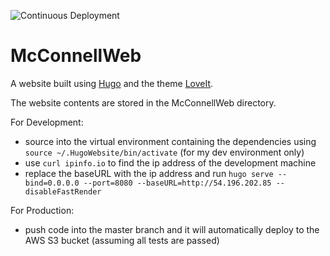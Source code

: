 ![Continuous Deployment](https://github.com/lmcconnell1665/McConnellWeb/workflows/Continuous%20Deployment/badge.svg)

# McConnellWeb
A website built using [Hugo](https://gohugo.io) and the theme [LoveIt](https://hugoloveit.com).

The website contents are stored in the McConnellWeb directory.

For Development:
- source into the virtual environment containing the dependencies using  `source ~/.HugoWebsite/bin/activate` (for my dev environment only)
- use `curl ipinfo.io` to find the ip address of the development machine
- replace the baseURL with the ip address and run `hugo serve --bind=0.0.0.0 --port=8080 --baseURL=http://54.196.202.85 --disableFastRender`

For Production:
- push code into the master branch and it will automatically deploy to the AWS S3 bucket (assuming all tests are passed)
